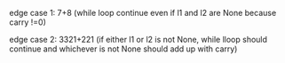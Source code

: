 edge case 1: 7+8 (while loop continue even if l1 and l2 are None because carry !=0)

edge case 2: 3321+221 (if either l1 or l2 is not None, while lloop should continue and whichever is not None should add up with carry)

